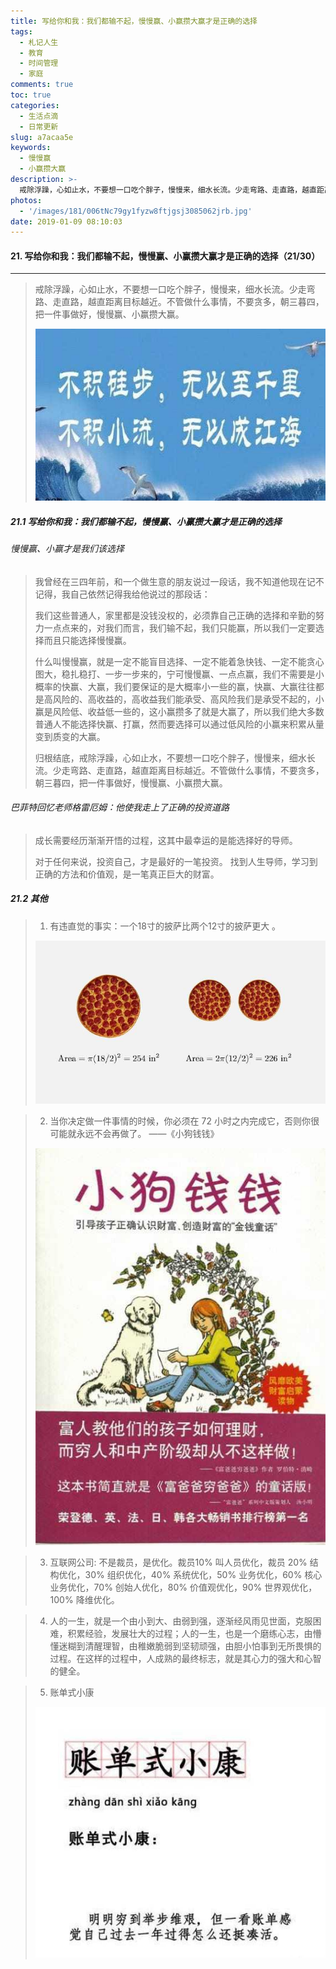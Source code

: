 ```yaml
---
title: 写给你和我：我们都输不起，慢慢赢、小赢攒大赢才是正确的选择
tags:
  - 札记人生
  - 教育
  - 时间管理
  - 家庭
comments: true
toc: true
categories:
  - 生活点滴
  - 日常更新
slug: a7acaa5e
keywords:
  - 慢慢赢
  - 小赢攒大赢
description: >-
  戒除浮躁，心如止水，不要想一口吃个胖子，慢慢来，细水长流。少走弯路、走直路，越直距离目标越近。不管做什么事情，不要贪多，朝三暮四，把一件事做好，慢慢赢、小赢攒大赢。
photos:
  - '/images/181/006tNc79gy1fyzw8ftjgsj3085062jrb.jpg'
date: 2019-01-09 08:10:03
---
```

<script type="text/javascript" src="/assets/js/dist/bai.js"></script>

#### 21. 写给你和我：我们都输不起，慢慢赢、小赢攒大赢才是正确的选择（21/30）
---
> 戒除浮躁，心如止水，不要想一口吃个胖子，慢慢来，细水长流。少走弯路、走直路，越直距离目标越近。不管做什么事情，不要贪多，朝三暮四，把一件事做好，慢慢赢、小赢攒大赢。
>
> ![幸福感](/images/181/006tNc79gy1fyzw2vr1o7j30ek08m74l.jpg)

##### 21.1 写给你和我：我们都输不起，慢慢赢、小赢攒大赢才是正确的选择

###### 慢慢赢、小赢才是我们该选择
> 我曾经在三四年前，和一个做生意的朋友说过一段话，我不知道他现在记不记得，我自己依然记得我给他说过的那段话：
>
> 我们这些普通人，家里都是没钱没权的，必须靠自己正确的选择和辛勤的努力一点点来的，对我们而言，我们输不起，我们只能赢，所以我们一定要选择而且只能选择慢慢赢。
>
> 什么叫慢慢赢，就是一定不能盲目选择、一定不能着急快钱、一定不能贪心图大，稳扎稳打、一步一步来的，宁可慢慢赢、一点点赢，我们不需要是小概率的快赢、大赢，我们要保证的是大概率小一些的赢，快赢、大赢往往都是高风险的、高收益的，高收益我们能承受、高风险我们是承受不起的，小赢是风险低、收益低一些的，这小赢攒多了就是大赢了，所以我们绝大多数普通人不能选择快赢、打赢，然而要选择可以通过低风险的小赢来积累从量变到质变的大赢。
>
> 归根结底，戒除浮躁，心如止水，不要想一口吃个胖子，慢慢来，细水长流。少走弯路、走直路，越直距离目标越近。不管做什么事情，不要贪多，朝三暮四，把一件事做好，慢慢赢、小赢攒大赢。

###### 巴菲特回忆老师格雷厄姆：他使我走上了正确的投资道路
> 成长需要经历渐渐开悟的过程，这其中最幸运的是能选择好的导师。
>
> 对于任何来说，投资自己，才是最好的一笔投资。
> 找到人生导师，学习到正确的方法和价值观，是一笔真正巨大的财富。

##### 21.2 其他
> 1. 有违直觉的事实：一个18寸的披萨比两个12寸的披萨更大 。
>
> ![有违直觉的事实](/images/181/006tNc79gy1fyzw11nn6yj30j60as0sy.jpg)

> 2. 当你决定做一件事情的时候，你必须在 72 小时之内完成它，否则你很可能就永远不会再做了。 ——《小狗钱钱》
>
> ![小狗钱钱](/images/181/006tNc79gy1fyzw23u6k1j30dm0im3zm.jpg)

> 3. 互联网公司: 不是裁员，是优化。裁员10% 叫人员优化，裁员 20% 结构优化，30% 组织优化，40% 系统优化，50% 业务优化，60% 核心业务优化，70% 创始人优化，80% 价值观优化，90% 世界观优化，100% 降维优化。


> 4. 人的一生，就是一个由小到大、由弱到强，逐渐经风雨见世面，克服困难，积累经验，发展壮大的过程；人的一生，也是一个磨练心志，由懵懂迷糊到清醒理智，由稚嫩脆弱到坚韧顽强，由胆小怕事到无所畏惧的过程。在这样的过程中，人成熟的最终标志，就是其心力的强大和心智的健全。

> 5. 账单式小康
>
> ![账单式小康](/images/181/006tNc79gy1fyzw6t432nj30ms0jq74u.jpg)

